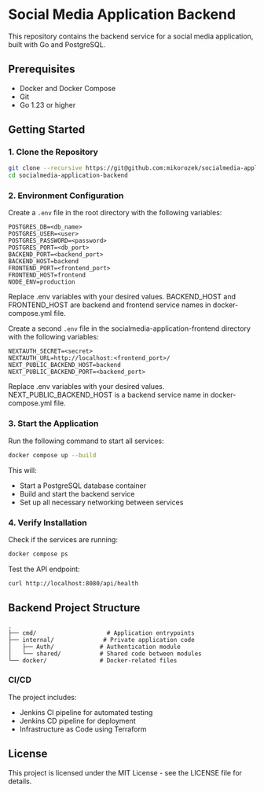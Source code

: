 # Social Media Application Backend

This repository contains the backend service for a social media application, built with Go and PostgreSQL.

## Prerequisites

- Docker and Docker Compose
- Git
- Go 1.23 or higher

## Getting Started

### 1. Clone the Repository

```bash
git clone --recursive https://git@github.com:mikorozek/socialmedia-application-backend.git
cd socialmedia-application-backend
```

### 2. Environment Configuration

Create a `.env` file in the root directory with the following variables:

```env_example
POSTGRES_DB=<db_name>
POSTGRES_USER=<user>
POSTGRES_PASSWORD=<password>
POSTGRES_PORT=<db_port>
BACKEND_PORT=<backend_port>
BACKEND_HOST=backend
FRONTEND_PORT=<frontend_port>
FRONTEND_HOST=frontend
NODE_ENV=production
```

Replace .env variables with your desired values. BACKEND_HOST and FRONTEND_HOST are backend and frontend service names in docker-compose.yml file.

Create a second `.env` file in the socialmedia-application-frontend directory with the following variables:
```env_example
NEXTAUTH_SECRET=<secret>
NEXTAUTH_URL=http://localhost:<frontend_port>/
NEXT_PUBLIC_BACKEND_HOST=backend
NEXT_PUBLIC_BACKEND_PORT=<backend_port>
```

Replace .env variables with your desired values. NEXT_PUBLIC_BACKEND_HOST is a backend service name in docker-compose.yml file.

### 3. Start the Application

Run the following command to start all services:

```bash
docker compose up --build
```

This will:
- Start a PostgreSQL database container
- Build and start the backend service
- Set up all necessary networking between services

### 4. Verify Installation

Check if the services are running:

```bash
docker compose ps
```

Test the API endpoint:

```bash
curl http://localhost:8080/api/health
```

## Backend Project Structure

```
.
├── cmd/                    # Application entrypoints
├── internal/              # Private application code
│   ├── Auth/             # Authentication module
│   └── shared/           # Shared code between modules
└── docker/               # Docker-related files
```

### CI/CD

The project includes:
- Jenkins CI pipeline for automated testing
- Jenkins CD pipeline for deployment
- Infrastructure as Code using Terraform

## License

This project is licensed under the MIT License - see the LICENSE file for details.
